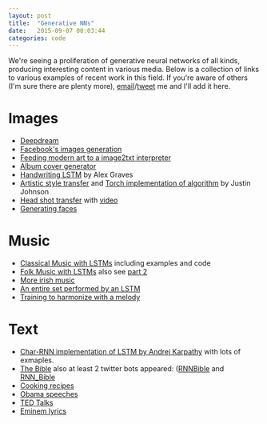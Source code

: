 ```yaml
---
layout: post
title:  "Generative NNs"
date:   2015-09-07 00:03:44
categories: code
---
```


We're seeing a proliferation of generative neural networks of all kinds, producing interesting content in various media. Below is a collection of links to various examples of recent work in this field. If you're aware of others (I'm sure there are plenty more), <a href="mailto:mike.tyka@gmail.com">email</a>/<a href="http://www.twitter.com/mtyka">tweet</a> me and I'll add it here.

# Images

  * [Deepdream](http://googleresearch.blogspot.com/2015/06/inceptionism-going-deeper-into-neural.html)
  * [Facebook's images generation](http://soumith.ch/eyescream/)
  * [Feeding modern art to a image2txt interpreter](http://noviceartblogger.tumblr.com/)
  * [Album cover generator](https://twitter.com/AlecRad/status/636627739261448192)
  * [Handwriting LSTM](http://www.cs.toronto.edu/~graves/handwriting.cgi) by Alex Graves
  * [Artistic style transfer](http://arxiv.org/pdf/1508.06576v1.pdf) and [Torch implementation of algorithm](https://github.com/jcjohnson/neural-style) by Justin Johnson
  * [Head shot transfer](http://people.csail.mit.edu/yichangshih/portrait_web/) with [video](https://t.co/kkZGdlmx8Q)
  * [Generating faces](https://twitter.com/AlecRad/status/644028846925324288)

# Music

  * [Classical Music with LSTMs](http://www.hexahedria.com/2015/08/03/composing-music-with-recurrent-neural-networks/) including examples and code
  * [Folk Music with LSTMs](https://highnoongmt.wordpress.com/2015/08/15/deep-learning-for-assisting-the-process-of-music-composition-part-4/) also see [part 2](https://highnoongmt.wordpress.com/2015/05/22/lisls-stis-recurrent-neural-networks-for-folk-music-generation/) 
  * [More irish music](https://soundcloud.com/seaandsailor/sets/char-rnn-composes-irish-folk-music)
  * [An entire set performed by an LSTM](http://www.eecs.qmul.ac.uk/~sturm/research/RNNIrishTrad/index.html)
  * [Training to harmonize with a melody](http://web.mit.edu/felixsun/www/neural-music.html)

# Text

  * [Char-RNN implementation of LSTM by Andrej Karpathy](http://karpathy.github.io/2015/05/21/rnn-effectiveness/) with lots of exmaples.
  * [The Bible](http://cpury.github.io/learning-holiness/) also at least 2 twitter bots appeared: ([RNNBible](http://www.twitter.com/rnnbible) and [RNN_Bible](http://www.twitter.com/rnn_bible)
  * [Cooking recipes](https://gist.github.com/nylki/1efbaa36635956d35bcc)
  * [Obama speeches](https://medium.com/@samim/obama-rnn-machine-generated-political-speeches-c8abd18a2ea0)
  * [TED Talks](https://medium.com/@samim/ted-rnn-machine-generated-ted-talks-3dd682b894c0)
  * [Eminem lyrics](https://soundcloud.com/mrchrisjohnson/recurrent-neural-shady)

